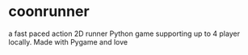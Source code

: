 # coonrunner
a fast paced action 2D runner Python game supporting up to 4 player locally. Made with Pygame and love
